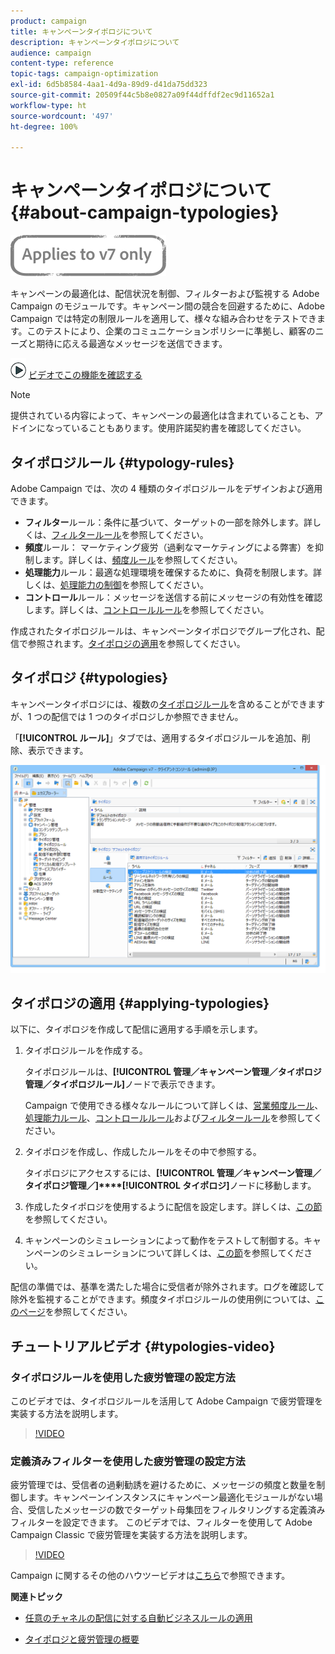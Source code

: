 ```yaml
---
product: campaign
title: キャンペーンタイポロジについて
description: キャンペーンタイポロジについて
audience: campaign
content-type: reference
topic-tags: campaign-optimization
exl-id: 6d5b8584-4aa1-4d9a-89d9-d41da75dd323
source-git-commit: 20509f44c5b8e0827a09f44dffdf2ec9d11652a1
workflow-type: ht
source-wordcount: '497'
ht-degree: 100%

---
```


# キャンペーンタイポロジについて{#about-campaign-typologies}

![](../../assets/v7-only.svg)

キャンペーンの最適化は、配信状況を制御、フィルターおよび監視する Adobe Campaign のモジュールです。キャンペーン間の競合を回避するために、Adobe Campaign では特定の制限ルールを適用して、様々な組み合わせをテストできます。このテストにより、企業のコミュニケーションポリシーに準拠し、顧客のニーズと期待に応える最適なメッセージを送信できます。

![](assets/do-not-localize/how-to-video.png) [ビデオでこの機能を確認する](#typologies-video)

>[!NOTE]
>
>提供されている内容によって、キャンペーンの最適化は含まれていることも、アドインになっていることもあります。使用許諾契約書を確認してください。

## タイポロジルール {#typology-rules}

Adobe Campaign では、次の 4 種類のタイポロジルールをデザインおよび適用できます。

* **フィルター**&#x200B;ルール：条件に基づいて、ターゲットの一部を除外します。詳しくは、[フィルタールール](filtering-rules.md)を参照してください。
* **頻度**&#x200B;ルール： マーケティング疲労（過剰なマーケティングによる弊害）を抑制します。詳しくは、[頻度ルール](pressure-rules.md)を参照してください。
* **処理能力**&#x200B;ルール：最適な処理環境を確保するために、負荷を制限します。詳しくは、[処理能力の制御](consistency-rules.md#controlling-capacity)を参照してください。
* **コントロール**&#x200B;ルール：メッセージを送信する前にメッセージの有効性を確認します。詳しくは、[コントロールルール](control-rules.md)を参照してください。

作成されたタイポロジルールは、キャンペーンタイポロジでグループ化され、配信で参照されます。[タイポロジの適用](#applying-typologies)を参照してください。

## タイポロジ {#typologies}

キャンペーンタイポロジには、複数の[タイポロジルール](#typology-rules)を含めることができますが、1 つの配信では 1 つのタイポロジしか参照できません。

「**[!UICONTROL ルール]**」タブでは、適用するタイポロジルールを追加、削除、表示できます。

![](assets/campaign_opt_rules_tab.png)

## タイポロジの適用 {#applying-typologies}

以下に、タイポロジを作成して配信に適用する手順を示します。

1. タイポロジルールを作成する。

   タイポロジルールは、**[!UICONTROL 管理／キャンペーン管理／タイポロジ管理／タイポロジルール]**&#x200B;ノードで表示できます。

   Campaign で使用できる様々なルールについて詳しくは、[営業頻度ルール](pressure-rules.md)、[処理能力ルール](consistency-rules.md#controlling-capacity)、[コントロールルール](control-rules.md)および[フィルタールール](filtering-rules.md)を参照してください。

1. タイポロジを作成し、作成したルールをその中で参照する。

   タイポロジにアクセスするには、**[!UICONTROL 管理／キャンペーン管理／タイポロジ管理／]****[!UICONTROL タイポロジ]**&#x200B;ノードに移動します。

1. 作成したタイポロジを使用するように配信を設定します。詳しくは、[この節](applying-rules.md#applying-a-typology-to-a-delivery)を参照してください。
1. キャンペーンのシミュレーションによって動作をテストして制御する。キャンペーンのシミュレーションについて詳しくは、[この節](campaign-simulations.md)を参照してください。

配信の準備では、基準を満たした場合に受信者が除外されます。ログを確認して除外を監視することができます。頻度タイポロジルールの使用例については、[このページ](pressure-rules.md#use-cases-on-pressure-rules)を参照してください。

## チュートリアルビデオ {#typologies-video}

### タイポロジルールを使用した疲労管理の設定方法

このビデオでは、タイポロジルールを活用して Adobe Campaign で疲労管理を実装する方法を説明します。

>[!VIDEO](https://video.tv.adobe.com/v/25090?quality=12)

### 定義済みフィルターを使用した疲労管理の設定方法

疲労管理では、受信者の過剰勧誘を避けるために、メッセージの頻度と数量を制御します。キャンペーンインスタンスにキャンペーン最適化モジュールがない場合、受信したメッセージの数でターゲット母集団をフィルタリングする定義済みフィルターを設定できます。
このビデオでは、フィルターを使用して Adobe Campaign Classic で疲労管理を実装する方法を説明します。

>[!VIDEO](https://video.tv.adobe.com/v/25091?quality=12)

Campaign に関するその他のハウツービデオは[こちら](https://experienceleague.adobe.com/docs/campaign-classic-learn/tutorials/overview.html?lang=ja)で参照できます。

**関連トピック**

* [任意のチャネルの配信に対する自動ビジネスルールの適用](https://helpx.adobe.com/jp/campaign/kb/simplifying-campaign-management-acc.html#Applyautomaticbusinessrulestodeliveriesonanychannel)

* [タイポロジと疲労管理の概要](pressure-rules.md)

